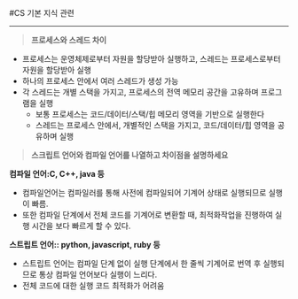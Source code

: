 #CS 기본 지식 관련
___

> **프로세스와 스레드 차이**
  -   프로세스는 운영체제로부터 자원을 할당받아 실행하고, 스레드는 프로세스로부터 자원을 할당받아 실행
  -   하나의 프로세스 안에서 여러 스레드가 생성 가능
  -   각 스레드는 개별 스택을 가지고, 프로세스의 전역 메모리 공간을 고유하며 프로그램을 실행
      -   보통 프로세스는 코드/데이터/스택/힙 메모리 영역을 기반으로 실행한다
      -   스레드는 프로세스 안에서, 개별적인 스택을 가지고, 코드/데이터/힙 영역을 공유하며 실행

> **스크립트 언어와 컴파일 언어를 나열하고 차이점을 설명하세요**

**컴파일 언어:C, C++, java 등**
- 컴파일언어는 컴파일러를 통해 사전에 컴파일되어 기계어 상태로 실행되므로 실행이 빠름.
- 또한 컴파일 단계에서 전체 코드를 기계어로 변환할 때, 최적화작업을 진행하여 실행 시간을 보다 빠르게 할 수 있다.
  
**스트립트 언어:: python, javascript, ruby 등**
- 스트립트 언어는 컴파일 단계 없이 실행 단계에서 한 줄씩 기계어로 번역 후 실행되므로 통상 컴파일 언어보다 실행이 느리다.
- 전체 코드에 대한 실행 코드 최적화가 어려움
